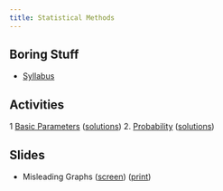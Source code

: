 ```yaml
---
title: Statistical Methods
---
```


## Boring Stuff

* [Syllabus](/pdf/classes/stat/stat-syllabus.pdf)

## Activities

1 [Basic Parameters](/pdf/classes/stat/stat-a01-basic-parameters.pdf) ([solutions](/pdf/classes/stat/stat-soln-a01-basic-parameters.pdf))
2. [Probability](/pdf/classes/stat/stat-a02-probability.pdf) ([solutions](/pdf/classes/stat/stat-soln-a02-probability.pdf))

## Slides

* Misleading Graphs ([screen](/pdf/classes/stat/stat-s-misleading-graphs.pdf)) ([print](/pdf/classes/stat/stat-print-s-misleading-graphs.pdf))

<!-- 

## Practice Problems

* Test 1
    * 2.2 #19, 20
    * 2.3 #9, 10, 19
    * 4.2 #28, 31, 35, 37, 40
* Test 2
    * 4.4 #13, 15
    * 4.6 #15, 33, 35
    * 5.3 #43
    * 5.4 #5, 11a, 18


## Activities

3. [Counting](/pdf/classes/stat/stat-a03-counting.pdf)
4. [Discrete Random Variables](/pdf/classes/stat/stat-a04-discrete-random-variables.pdf)
5. [Discrete Random Variables II](/pdf/classes/stat/stat-a05-discrete-random-variables-ii.pdf)
6. [Normal Random Variables](/pdf/classes/stat/stat-a06-normal-random-variables.pdf)
7. [Sampling Distributions](/pdf/classes/stat/stat-a07-sampling-distributions.pdf)


## Test Review

* [Test 1](/pdf/classes/stat/stat-r1-parameters-and-probability.pdf) ([solutions](/pdf/classes/stat/stat-soln-r1-parameters-and-probability.pdf))
* [Test 2](/pdf/classes/stat/stat-r2-counting-and-drvs.pdf)
* [Test 3](/pdf/classes/stat/stat-r3-continuous-rvs.pdf)



* Histogram of a Binomial Random Variable [(screen)](/pdf/classes/stat/stat-screen-slides-binomial-rv.pdf) [(print)](/pdf/classes/stat/stat-print-slides-binomial-rv.pdf)

## Other Stuff

* [Z-Score Table](/pdf/classes/stat/stat-z-score-table.pdf)

-->

